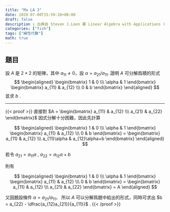 ```yaml
---
title: "Ma LA 3"
date: 2020-07-08T15:59:18+08:00
draft: false
description : 出典自 Steven J.Leon 著 Linear Algebra with Applications (Ninth Edition) Page.42
categories: ["fish"]
tags: ["線性代數"]
math: true
---
```

## 題目

設 $A$ 是 $2 \times 2$ 的矩陣，其中 $a_{11} \neq 0$，設 $\alpha = a_{21}/a_{11}$. 證明 $A$ 可分解爲積的形式
$$
\begin{aligned}
\begin{bmatrix}
1 & 0 \\\ 
\alpha & 1
\end{bmatrix}
\begin{bmatrix}
a_{11} & a_{12} \\\ 
0 & b
\end{bmatrix}
\end{aligned}
$$
並求 $b$ .

---

{{< proof >}}
直接對 $A = \begin{bmatrix} a_{11} & a_{12} \\\ a_{21} & a_{22} \end{bmatrix}$ 因式分解十分困難，因此先計算

$$
\begin{aligned}
\begin{bmatrix}
1 & 0 \\\ 
\alpha & 1
\end{bmatrix}
\begin{bmatrix}
a_{11} & a_{12} \\\ 
0 & b
\end{bmatrix} =
\begin{bmatrix}
a_{11} & a_{12} \\\ 
a_{11}\alpha & a_{12}\alpha+b
\end{bmatrix} 
\end{aligned}
$$

若令 $a_{21} = a_{11}\alpha$ , $a_{22} = a_{12}\alpha+b$

則有

$$
\begin{aligned}
\begin{bmatrix}
1 & 0 \\\ 
\alpha & 1
\end{bmatrix}
\begin{bmatrix}
a_{11} & a_{12} \\\ 
0 & b
\end{bmatrix} =
\begin{bmatrix}
a_{11} & a_{12} \\\ 
a_{21} & a_{22}
\end{bmatrix} = A
\end{aligned}
$$

又因題設條件 $\alpha = a_{21}/a_{11}$， 所以 $A$ 可以分解爲題中給出的形式，同時可求出 $b = a_{22} - \dfrac{a_{12}a_{21}}{a_{11}}$ .
{{< /proof >}}
